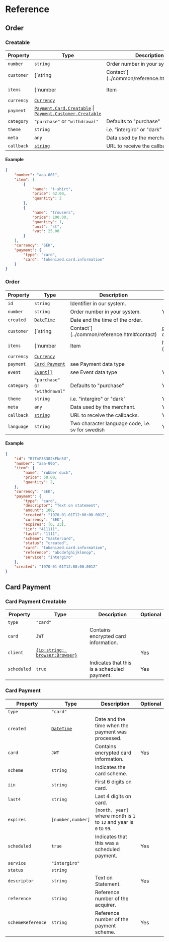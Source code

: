 # Reference 

## Order

### Creatable
| Property   | Type                                                                                                                                     | Description                                                | Optional |
|------------|------------------------------------------------------------------------------------------------------------------------------------------|------------------------------------------------------------|----------|
| `number`   | `string`                                                                                                                                 | Order number in your system.                               | Yes      |
| `customer` | [`string | Contact`](../common/reference.html#contact)                                                                                   | Customer contact information or [customer id](./customer). | Yes      |
| `items`    | [`number | Item | Item[]`](../common/reference.html#item)                                                                                |                                                            |          |
| `currency` | [`Currency`](../common/reference.html#currency)                                                                                          |                                                            |          |
| `payment`  | [`Payment.Card.Creatable`](./reference.html#card-payment) \| [`Payment.Customer.Creatable`](../customer/reference.html#customer-payment) |                                                            |          |
| `category` | `"purchase"` or `"withdrawal"`                                                                                                           | Defaults to "purchase"                                     | Yes      |
| `theme`    | `string`                                                                                                                                 | i.e. "intergiro" or "dark"                                 | Yes      |
| `meta`     | `any`                                                                                                                                    | Data used by the merchant.                                 | Yes      |
| `callback` | [`string`](./callback)                                                                                                                   | URL to receive the callbacks.                              | Yes      |

#### Example
``` json
{
    "number": "aaa-001",
    "item": [
        {
            "name": "t-shirt",
            "price": 42.00,
            "quantity": 2
        },
        {
            "name": "trousers",
            "price": 100.00,
            "quantity": 1,
            "unit": "st",
            "vat": 25.00
        }
    ],
    "currency": "SEK",
    "payment": {
        "type": "card",
        "card": "tokenized.card.information"
    }
}
```

### Order
| Property   | Type                                                      | Description                                                               | Optional |
|------------|-----------------------------------------------------------|---------------------------------------------------------------------------|----------|
| `id`       | `string`                                                  | Identifier in our system.                                                 |          |
| `number`   | `string`                                                  | Order number in your system.                                              | Yes      |
| `created`  | [`DateTime`](../common/reference.html#datetime)           | Date and the time of the order.                                           |          |
| `customer` | [`string | Contact`](../common/reference.html#contact)    | [customer id](./reference/customer.html). or Customer contact information | Yes      |
| `items`    | [`number | Item | Item[]`](../common/reference.html#item) |                                                                           |          |
| `currency` | [`Currency`](../common/reference.html#currency)           |                                                                           |          |
| `payment`  | [`Card Payment`](./reference.html#card-payment)           | see Payment data type                                                     |          |
| `event`    | [`Event[]`](./event)                                      | see Event data type                                                       | Yes      |
| `category` | `"purchase"` or `"withdrawal"`                            | Defaults to "purchase"                                                    | Yes      |
| `theme`    | `string`                                                  | i.e. "intergiro" or "dark"                                                | Yes      |
| `meta`     | `any`                                                     | Data used by the merchant.                                                | Yes      |
| `callback` | [`string`](./callback)                                    | URL to receive the callbacks.                                             | Yes      |
| `language` | `string`                                                  | Two character language code, i.e. sv for swedish                          | Yes      |

#### Example
``` json
{
    "id": "BlTmF3S382kFbn5U",
    "number": "aaa-00b",
    "item": {
        "name": "rubber duck",
        "price": 50.00,
        "quantity": 2,
    },
    "currency": "SEK",
    "payment": {
        "type": "card",
        "descriptor": "Text on statement",
        "amount": 100,
        "created": "1970-01-01T12:00:00.001Z",
        "currency": "SEK",
        "expires": [6, 23],
        "iin": "411111",
        "last4": "1111",
        "scheme": "mastercard",
        "status": "created",
        "card": "tokenized.card.information",
        "reference": "abcdefghijklmnop",
        "service": "intergiro"
    },
    "created": "1970-01-01T12:00:00.001Z"
}
```

## Card Payment

### Card Payment Creatable
| Property    | Type                                                               | Description                                 | Optional |
|-------------|--------------------------------------------------------------------|---------------------------------------------|----------|
| `type`      | `"card"`                                                           |                                             |          |
| `card`      | `JWT`                                                              | Contains encrypted card information.        |          |
| `client`    | [`{ip:string; browser:Browser}`](../common/reference.html#browser) |                                             | Yes      |
| `scheduled` | `true`                                                             | Indicates that this is a scheduled payment. | Yes      |

### Card Payment
| Property          | Type                                            | Description                                                         | Optional |
|-------------------|-------------------------------------------------|---------------------------------------------------------------------|----------|
| `type`            | `"card"`                                        |                                                                     |          |
| `created`         | [`DateTime`](../common/reference.html#datetime) | Date and the time when the payment was processed.                   |          |
| `card`            | `JWT`                                           | Contains encrypted card information.                                | Yes      |
| `scheme`          | `string`                                        | Indicates the card scheme.                                          |          |
| `iin`             | `string`                                        | First 6 digits on card.                                             |          |
| `last4`           | `string`                                        | Last 4 digits on card.                                              |          |
| `expires`         | `[number,number]`                               | `[month, year]` where month is `1` to `12` and year is `0` to `99`. |          |
| `scheduled`       | `true`                                          | Indicates that this was a scheduled payment.                        | Yes      |
| `service`         | `"intergiro"`                                   |                                                                     |          |
| `status`          | `string`                                        |                                                                     |          |
| `descriptor`      | `string`                                        | Text on Statement.                                                  | Yes      |
| `reference`       | `string`                                        | Reference number of the acquirer.                                   |          |
| `schemeReference` | `string`                                        | Reference number of the payment scheme.                             | Yes      |
